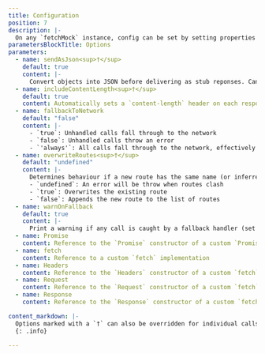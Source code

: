 ```yaml
---
title: Configuration
position: 7
description: |-
  On any `fetchMock` instance, config can be set by setting properties on `fetchMock.config`.
parametersBlockTitle: Options
parameters:
  - name: sendAsJson<sup>†</sup>
    default: true
    content: |-
      Convert objects into JSON before delivering as stub reponses. Can be useful to set to `false` globally if e.g. dealing with a lot of array buffers. If `true`, will also add `content-type: application/json` header.
  - name: includeContentLength<sup>†</sup>
    default: true
    content: Automatically sets a `content-length` header on each response.
  - name: fallbackToNetwork
    default: "false"
    content: |-
      - `true`: Unhandled calls fall through to the network
      - `false`: Unhandled calls throw an error
      - `'always'`: All calls fall through to the network, effectively disabling fetch-mock.
  - name: overwriteRoutes<sup>†</sup>
    default: "undefined"
    content: |-
      Determines behaviour if a new route has the same name (or inferred name) as an existing one
      - `undefined`: An error will be throw when routes clash
      - `true`: Overwrites the existing route
      - `false`: Appends the new route to the list of routes
  - name: warnOnFallback
    default: true
    content: |-
      Print a warning if any call is caught by a fallback handler (set using the `fallbackToNetwork` option or `catch()`)
  - name: Promise
    content: Reference to the `Promise` constructor of a custom `Promise` implementation
  - name: fetch
    content: Reference to a custom `fetch` implementation
  - name: Headers
    content: Reference to the `Headers` constructor of a custom `fetch` implementation
  - name: Request
    content: Reference to the `Request` constructor of a custom `fetch` implementation
  - name: Response
    content: Reference to the `Response` constructor of a custom `fetch` implementation

content_markdown: |-
  Options marked with a `†` can also be overridden for individual calls to `.mock(matcher, response, options)` by setting as properties on the `options` parameter
  {: .info}

---
```

